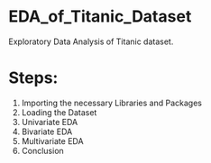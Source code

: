# EDA_of_Titanic_Dataset
Exploratory Data Analysis of Titanic dataset.
# Steps:
  1. Importing the necessary Libraries and Packages
  2. Loading the Dataset
  3. Univariate EDA
  4. Bivariate EDA
  5. Multivariate EDA
  6. Conclusion

